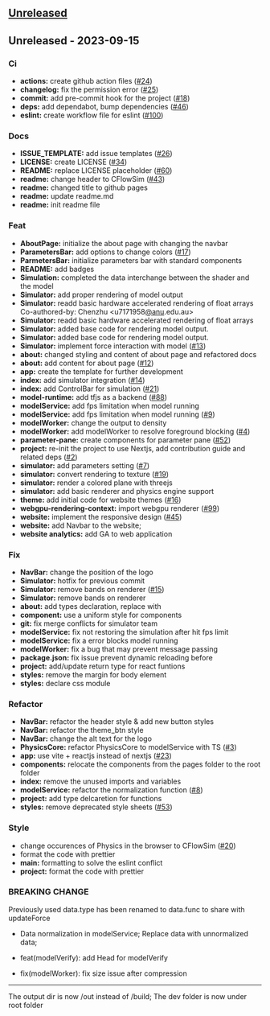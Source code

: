 <a name="unreleased"></a>
## [Unreleased]


<a name="Unreleased"></a>
## Unreleased - 2023-09-15
### Ci
- **actions:** create github action files ([#24](https://github.com/techlauncher-mlai-edge-physics/physics_in_the_browser/issues/24))
- **changelog:** fix the permission error ([#25](https://github.com/techlauncher-mlai-edge-physics/physics_in_the_browser/issues/25))
- **commit:** add pre-commit hook for the project ([#18](https://github.com/techlauncher-mlai-edge-physics/physics_in_the_browser/issues/18))
- **deps:** add dependabot, bump dependencies ([#46](https://github.com/techlauncher-mlai-edge-physics/physics_in_the_browser/issues/46))
- **eslint:** create workflow file for eslint ([#100](https://github.com/techlauncher-mlai-edge-physics/physics_in_the_browser/issues/100))

### Docs
- **ISSUE_TEMPLATE:** add issue templates ([#26](https://github.com/techlauncher-mlai-edge-physics/physics_in_the_browser/issues/26))
- **LICENSE:** create LICENSE ([#34](https://github.com/techlauncher-mlai-edge-physics/physics_in_the_browser/issues/34))
- **README:** replace LICENSE placeholder ([#60](https://github.com/techlauncher-mlai-edge-physics/physics_in_the_browser/issues/60))
- **readme:** change header to CFlowSim ([#43](https://github.com/techlauncher-mlai-edge-physics/physics_in_the_browser/issues/43))
- **readme:** changed title to github pages
- **readme:** update readme.md
- **readme:** init readme file

### Feat
- **AboutPage:** initialize the about page with changing the navbar
- **ParametersBar:** add options to change colors ([#17](https://github.com/techlauncher-mlai-edge-physics/physics_in_the_browser/issues/17))
- **ParmetersBar:** initialize parameters bar with standard components
- **README:** add badges
- **Simulation:** completed the data interchange between the shader and the model
- **Simulator:** add proper rendering of model output
- **Simulator:** readd basic hardware accelerated rendering of float arrays Co-authored-by: Chenzhu <u7171958[@anu](https://github.com/anu).edu.au>
- **Simulator:** readd basic hardware accelerated rendering of float arrays
- **Simulator:** added base code for rendering model output.
- **Simulator:** added base code for rendering model output.
- **Simulator:** implement force interaction with model ([#13](https://github.com/techlauncher-mlai-edge-physics/physics_in_the_browser/issues/13))
- **about:** changed styling and content of about page and refactored docs
- **about:** add content for about page ([#12](https://github.com/techlauncher-mlai-edge-physics/physics_in_the_browser/issues/12))
- **app:** create the template for further development
- **index:** add simulator integration ([#14](https://github.com/techlauncher-mlai-edge-physics/physics_in_the_browser/issues/14))
- **index:** add ControlBar for simulation ([#21](https://github.com/techlauncher-mlai-edge-physics/physics_in_the_browser/issues/21))
- **model-runtime:** add tfjs as a backend ([#88](https://github.com/techlauncher-mlai-edge-physics/physics_in_the_browser/issues/88))
- **modelService:** add fps limitation when model running
- **modelService:** add fps limitation when model running ([#9](https://github.com/techlauncher-mlai-edge-physics/physics_in_the_browser/issues/9))
- **modelWorker:** change the output to density
- **modelWorker:** add modelWorker to resolve foreground blocking ([#4](https://github.com/techlauncher-mlai-edge-physics/physics_in_the_browser/issues/4))
- **parameter-pane:** create components for parameter pane ([#52](https://github.com/techlauncher-mlai-edge-physics/physics_in_the_browser/issues/52))
- **project:** re-init the project to use Nextjs, add contribution guide and related deps ([#2](https://github.com/techlauncher-mlai-edge-physics/physics_in_the_browser/issues/2))
- **simulator:** add parameters setting ([#7](https://github.com/techlauncher-mlai-edge-physics/physics_in_the_browser/issues/7))
- **simulator:** convert rendering to texture ([#19](https://github.com/techlauncher-mlai-edge-physics/physics_in_the_browser/issues/19))
- **simulator:** render a colored plane with threejs
- **simulator:** add basic renderer and physics engine support
- **theme:** add initial code for website themes ([#16](https://github.com/techlauncher-mlai-edge-physics/physics_in_the_browser/issues/16))
- **webgpu-rendering-context:** import webgpu renderer ([#99](https://github.com/techlauncher-mlai-edge-physics/physics_in_the_browser/issues/99))
- **website:** implement the responsive design ([#45](https://github.com/techlauncher-mlai-edge-physics/physics_in_the_browser/issues/45))
- **website:** add Navbar to the website;
- **website analytics:** add GA to web application

### Fix
- **NavBar:** change the position of the logo
- **Simulator:** hotfix for previous commit
- **Simulator:** remove bands on renderer ([#15](https://github.com/techlauncher-mlai-edge-physics/physics_in_the_browser/issues/15))
- **Simulator:** remove bands on renderer
- **about:** add types declaration, replace <a> with <Link>
- **component:** use a uniform style for components
- **git:** fix merge conflicts for simulator team
- **modelService:** fix not restoring the simulation after hit fps limit
- **modelService:** fix a error blocks model running
- **modelWorker:** fix a bug that may prevent message passing
- **package.json:** fix issue prevent dynamic reloading before
- **project:** add/update return type for react funtions
- **styles:** remove the margin for body element
- **styles:** declare css module

### Refactor
- **NavBar:** refactor the header style & add new button styles
- **NavBar:** refactor the theme_btn style
- **NavBar:** change the alt text for the logo
- **PhysicsCore:** refactor PhysicsCore to modelService with TS ([#3](https://github.com/techlauncher-mlai-edge-physics/physics_in_the_browser/issues/3))
- **app:** use vite + reactjs instead of nextjs ([#23](https://github.com/techlauncher-mlai-edge-physics/physics_in_the_browser/issues/23))
- **components:** relocate the components from the pages folder to the root folder
- **index:** remove the unused imports and variables
- **modelService:** refactor the normalization function ([#8](https://github.com/techlauncher-mlai-edge-physics/physics_in_the_browser/issues/8))
- **project:** add type delcaretion for functions
- **styles:** remove deprecated style sheets ([#53](https://github.com/techlauncher-mlai-edge-physics/physics_in_the_browser/issues/53))

### Style
- change occurences of Physics in the browser to CFlowSim ([#20](https://github.com/techlauncher-mlai-edge-physics/physics_in_the_browser/issues/20))
- format the code with prettier
- **main:** formatting to solve the eslint conflict
- **project:**  format the code with prettier

### BREAKING CHANGE

Previously used data.type has been renamed to data.func
to share with updateForce

* Data normalization in modelService;
Replace data with unnormalized data;

* feat(modelVerify): add Head for modelVerify

* fix(modelWorker): fix size issue after compression

---------

The output dir is now /out instead of /build; The dev folder is now under root folder


[Unreleased]: https://github.com/techlauncher-mlai-edge-physics/physics_in_the_browser/compare/Unreleased...HEAD
